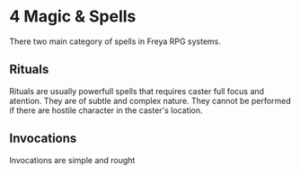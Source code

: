 # 4 Magic & Spells

There two main category of spells in Freya RPG systems.  

## **Rituals**
Rituals are usually powerfull spells that requires caster full focus and atention. They are of subtle and complex nature. They cannot be performed if there are hostile character in the caster's location.

## **Invocations**
Invocations are simple and rought 